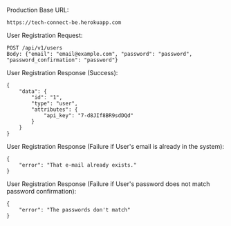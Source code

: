
Production Base URL:
```shell 
https://tech-connect-be.herokuapp.com
```

User Registration Request:
```shell
POST /api/v1/users
Body: {"email": "email@example.com", "password": "password", "password_confirmation": "password"}
```

User Registration Response (Success):

```shell
{
    "data": {
        "id": "1",
        "type": "user",
        "attributes": {
            "api_key": "7-d8JIf8BR9sdDQd"
        }
    }
}
```

User Registration Response (Failure if User's email is already in the system):

```shell
{
    "error": "That e-mail already exists."
}
```

User Registration Response (Failure if User's password does not match password confirmation):

```shell
{
    "error": "The passwords don't match"
}
```
